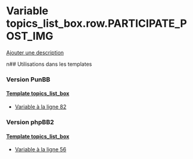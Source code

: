 # Variable topics_list_box.row.PARTICIPATE_POST_IMG
[Ajouter une description](https://fa-tvars.appspot.com/topics_list_box.row.PARTICIPATE_POST_IMG)

n## Utilisations dans les templates

### Version PunBB

#### [Template topics_list_box](punbb/topics_list_box.md)
* [Variable à la ligne 82](../punbb/topics_list_box.tpl#L82)

### Version phpBB2

#### [Template topics_list_box](subsilver/topics_list_box.md)
* [Variable à la ligne 56](../subsilver/topics_list_box.tpl#L56)